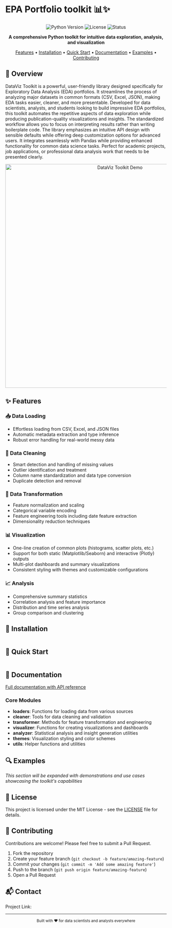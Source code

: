 # EPA Portfolio toolkit 📊✨

<div align="center">

![Python Version](https://img.shields.io/badge/python-3.8%2B-blue)
![License](https://img.shields.io/badge/license-MIT-green)
![Status](https://img.shields.io/badge/status-active-brightgreen)

**A comprehensive Python toolkit for intuitive data exploration, analysis, and visualization**

[Features](#features) • [Installation](#installation) • [Quick Start](#quick-start) • [Documentation](#documentation) • [Examples](#examples) • [Contributing](#contributing)

</div>

## 🌟 Overview

DataViz Toolkit is a powerful, user-friendly library designed specifically for Exploratory Data Analysis (EDA) portfolios. It streamlines the process of analyzing major datasets in common formats (CSV, Excel, JSON), making EDA tasks easier, cleaner, and more presentable.
Developed for data scientists, analysts, and students looking to build impressive EDA portfolios, this toolkit automates the repetitive aspects of data exploration while producing publication-quality visualizations and insights. The standardized workflow allows you to focus on interpreting results rather than writing boilerplate code.
The library emphasizes an intuitive API design with sensible defaults while offering deep customization options for advanced users. It integrates seamlessly with Pandas while providing enhanced functionality for common data science tasks. Perfect for academic projects, job applications, or professional data analysis work that needs to be presented clearly.

<div align="center">
  <img src="https://your-repository-url/path/to/demo.gif" alt="DataViz Toolkit Demo" width="700"/>
</div>

## ✨ Features

### 📥 Data Loading
- Effortless loading from CSV, Excel, and JSON files
- Automatic metadata extraction and type inference
- Robust error handling for real-world messy data

### 🧹 Data Cleaning
- Smart detection and handling of missing values
- Outlier identification and treatment
- Column name standardization and data type conversion
- Duplicate detection and removal

### 🔄 Data Transformation
- Feature normalization and scaling
- Categorical variable encoding
- Feature engineering tools including date feature extraction
- Dimensionality reduction techniques

### 📊 Visualization
- One-line creation of common plots (histograms, scatter plots, etc.)
- Support for both static (Matplotlib/Seaborn) and interactive (Plotly) outputs
- Multi-plot dashboards and summary visualizations
- Consistent styling with themes and customizable configurations

### 📈 Analysis
- Comprehensive summary statistics
- Correlation analysis and feature importance
- Distribution and time series analysis
- Group comparison and clustering

## 🚀 Installation

```bash

```

## 🏁 Quick Start

```python

```

## 📖 Documentation

[Full documentation with API reference](https://your-documentation-url.com)

### Core Modules

- **loaders**: Functions for loading data from various sources
- **cleaner**: Tools for data cleaning and validation
- **transformer**: Methods for feature transformation and engineering  
- **visualizer**: Functions for creating visualizations and dashboards
- **analyzer**: Statistical analysis and insight generation utilities
- **themes**: Visualization styling and color schemes
- **utils**: Helper functions and utilities

## 🔍 Examples

*This section will be expanded with demonstrations and use cases showcasing the toolkit's capabilities*

## 📝 License

This project is licensed under the MIT License - see the [LICENSE](LICENSE) file for details.

## 👥 Contributing

Contributions are welcome! Please feel free to submit a Pull Request.

1. Fork the repository
2. Create your feature branch (`git checkout -b feature/amazing-feature`)
3. Commit your changes (`git commit -m 'Add some amazing feature'`)
4. Push to the branch (`git push origin feature/amazing-feature`)
5. Open a Pull Request

## 📬 Contact

Project Link: []()

---

<div align="center">
  <sub>Built with ❤️ for data scientists and analysts everywhere</sub>
</div>
